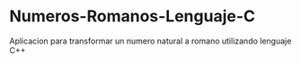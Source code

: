 # Numeros-Romanos-Lenguaje-C
Aplicacion para transformar un numero natural a romano utilizando lenguaje C++ 
